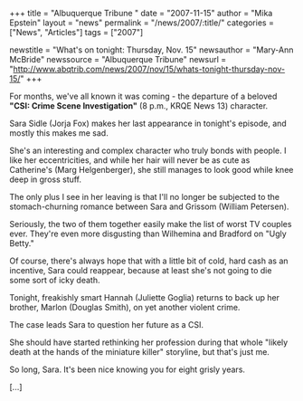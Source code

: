+++
title = "Albuquerque Tribune "
date = "2007-11-15"
author = "Mika Epstein"
layout = "news"
permalink = "/news/2007/:title/"
categories = ["News", "Articles"]
tags = ["2007"]

newstitle = "What's on tonight: Thursday, Nov. 15"
newsauthor = "Mary-Ann McBride"
newssource = "Albuquerque Tribune"
newsurl = "http://www.abqtrib.com/news/2007/nov/15/whats-tonight-thursday-nov-15/"
+++

For months, we've all known it was coming - the departure of a beloved **"CSI: Crime Scene Investigation"** (8 p.m., KRQE News 13) character.

Sara Sidle (Jorja Fox) makes her last appearance in tonight's episode, and mostly this makes me sad.

She's an interesting and complex character who truly bonds with people. I like her eccentricities, and while her hair will never be as cute as Catherine's (Marg Helgenberger), she still manages to look good while knee deep in gross stuff.

The only plus I see in her leaving is that I'll no longer be subjected to the stomach-churning romance between Sara and Grissom (William Petersen).

Seriously, the two of them together easily make the list of worst TV couples ever. They're even more disgusting than Wilhemina and Bradford on "Ugly Betty."

Of course, there's always hope that with a little bit of cold, hard cash as an incentive, Sara could reappear, because at least she's not going to die some sort of icky death.

Tonight, freakishly smart Hannah (Juliette Goglia) returns to back up her brother, Marlon (Douglas Smith), on yet another violent crime.

The case leads Sara to question her future as a CSI.

She should have started rethinking her profession during that whole "likely death at the hands of the miniature killer" storyline, but that's just me.

So long, Sara. It's been nice knowing you for eight grisly years.

[...]

